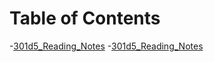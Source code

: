 # Table of Contents

-[301d5_Reading_Notes](class1readingnotes.md)
-[301d5_Reading_Notes](class2readingnotes.md)

